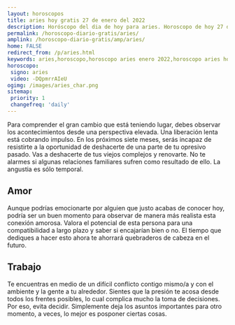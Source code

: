 ```yaml
---
layout: horoscopos
title: aries hoy gratis 27 de enero del 2022 
description: Horóscopo del dia de hoy para aries. Horoscopo de hoy 27 de enero del 2022. Las predicciones de amor, trabajo, vida personal gratis.
permalink: /horoscopo-diario-gratis/aries/
amplink: /horoscopo-diario-gratis/amp/aries/
home: FALSE
redirect_from: /p/aries.html
keywords: aries,horoscopo,horoscopo aries enero 2022,horoscopo aries hoy,tarot aries enero 2022,horoscopo aries,tarot aries hoy,horoscopo de hoy,horoscopo diario,tarot del amor,horoscopo de hoy aries,horoscopo diario del tarot, Horoscopo de hoy aries 27 de enero del 2022,horóscopo del día,signos zodiacales 2022, el horoscopo de hoy
horoscopo:
 signo: aries
 video: -DQpmrrAIeU
ogimg: /images/aries_char.png
sitemap:
 priority: 1
 changefreq: 'daily'
---
```



Para comprender el gran cambio que está teniendo lugar, debes observar los acontecimientos desde una perspectiva elevada. Una liberación lenta está cobrando impulso. En los próximos siete meses, serás incapaz de resistirte a la oportunidad de deshacerte de una parte de tu opresivo pasado. Vas a deshacerte de tus viejos complejos y renovarte. No te alarmes si algunas relaciones familiares sufren como resultado de ello. La angustia es sólo temporal.

## Amor

Aunque podrías emocionarte por alguien que justo acabas de conocer hoy, podría ser un buen momento para observar de manera más realista esta conexión amorosa. Valora el potencial de esta persona para una compatibilidad a largo plazo y saber si encajarían bien o no. El tiempo que dediques a hacer esto ahora te ahorrará quebraderos de cabeza en el futuro.

## Trabajo

Te encuentras en medio de un difícil conflicto contigo mismo/a y con el ambiente y la gente a tu alrededor. Sientes que la presión te acosa desde todos los frentes posibles, lo cual complica mucho la toma de decisiones. Por eso, evita decidir. Simplemente deja los asuntos importantes para otro momento, a veces, lo mejor es posponer ciertas cosas.